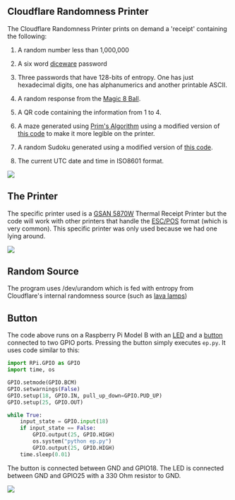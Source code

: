 Cloudflare Randomness Printer
-----------------------------

The Cloudflare Randomness Printer prints on demand a 'receipt'
containing the following:

1. A random number less than 1,000,000

2. A six word [diceware](https://en.wikipedia.org/wiki/Diceware) password

3. Three passwords that have 128-bits of entropy. One has just
hexadecimal digits, one has alphanumerics and another printable ASCII.

4. A random response from the [Magic 8 Ball](https://en.wikipedia.org/wiki/Magic_8-Ball).

5. A QR code containing the information from 1 to 4.

6. A maze generated using [Prim's
Algorithm](https://en.wikipedia.org/wiki/Prim%27s_algorithm) using a
modified version of [this
code](http://www.brian-gordon.name/portfolio/maze.html) to make it
more legible on the printer.

7. A random Sudoku generated using a modified version of [this
code](http://davidbau.com/downloads/sudoku.py).

8. The current UTC date and time in ISO8601 format.

![](https://github.com/cloudflare/receipt-printer/raw/master/printing.gif)

The Printer
-----------

The specific printer used is a [GSAN
5870W](http://www.gsan.cn/En/prodShow.asp?vid=144) Thermal Receipt
Printer but the code will work with other printers that handle the
[ESC/POS](https://en.wikipedia.org/wiki/ESC/P) format (which is very
common). This specific printer was only used because we had one lying
around.

![](https://github.com/cloudflare/receipt-printer/raw/master/output.jpg)

Random Source
-------------

The program uses /dev/urandom which is fed with entropy from
Cloudflare's internal randomness source (such as [lava
lamps](https://twitter.com/swiftonsecurity/status/728603357665857537?lang=en))

Button
------

The code above runs on a Raspberry Pi Model B with an
[LED](https://thepihut.com/blogs/raspberry-pi-tutorials/27968772-turning-on-an-led-with-your-raspberry-pis-gpio-pins)
and a [button](http://razzpisampler.oreilly.com/ch07.html) connected
to two GPIO ports. Pressing the button simply executes `ep.py`. It
uses code similar to this:

```python
import RPi.GPIO as GPIO
import time, os

GPIO.setmode(GPIO.BCM)
GPIO.setwarnings(False)
GPIO.setup(18, GPIO.IN, pull_up_down=GPIO.PUD_UP)
GPIO.setup(25, GPIO.OUT)

while True:
    input_state = GPIO.input(18)
    if input_state == False:
        GPIO.output(25, GPIO.HIGH)
        os.system("python ep.py")
        GPIO.output(25, GPIO.HIGH)
    time.sleep(0.01)
```

The button is connected between GND and GPIO18. The LED is connected
between GND and GPIO25 with a 330 Ohm resistor to GND.

![](https://github.com/cloudflare/receipt-printer/raw/master/button.jpg)
